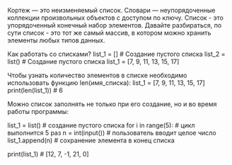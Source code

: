 <!-- здесь я буду сохранять условия задач (которые не успела решить) и разные подсказки для кода -->





Кортеж — это неизменяемый список.
Словари — неупорядоченные коллекции произвольных объектов с доступом по
ключу.
Список - это упорядоченный конечный набор элементов. Давайте разбираться, по
сути список - это тот же самый массив, в котором можно хранить элементы любых
типов данных.

Как работать со списками?
list_1 = [] # Создание пустого списка
list_2 = list() # Создание пустого списка 
list_1 = [7, 9, 11, 13, 15, 17]

Чтобы узнать количество элементов в списке необходимо использовать функцию
len(имя_списка):
list_1 = [7, 9, 11, 13, 15, 17]
print(len(list_1)) # 6

Можно список заполнять не только при его создание, но и во время работы
программы:

list_1 = list() # создание пустого списка
for i in range(5): # цикл выполнится 5 раз
n = int(input()) # пользователь вводит целое число
list_1.append(n) # сохранение элемента в конец списка
<!-- # 1-я итерация цикла(повторение 1): n = 12, list_1 = [ 12 ]
# 2-я итерация цикла(повторение 2): n = 7, list_1 = [12, 7]
# 3-я итерация цикла(повторение 3): n = -1, list_1 = [12, 7, -1]
# 4-я итерация цикла(повторение 4): n = 21, list_1 = [12, 7, -1, 21]
# 5-я итерация цикла(повторение 5): n = 0, list_1 = [12, 7, -1, 21, 0] -->
print(list_1) # [12, 7, -1, 21, 0]

